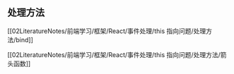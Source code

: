 ## 处理方法

[[02LiteratureNotes/前端学习/框架/React/事件处理/this 指向问题/处理方法/bind]]

[[02LiteratureNotes/前端学习/框架/React/事件处理/this 指向问题/处理方法/箭头函数]]